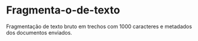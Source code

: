 # Fragmenta-o-de-texto
Fragmentação de texto bruto em trechos com 1000 caracteres e metadados dos documentos enviados.
